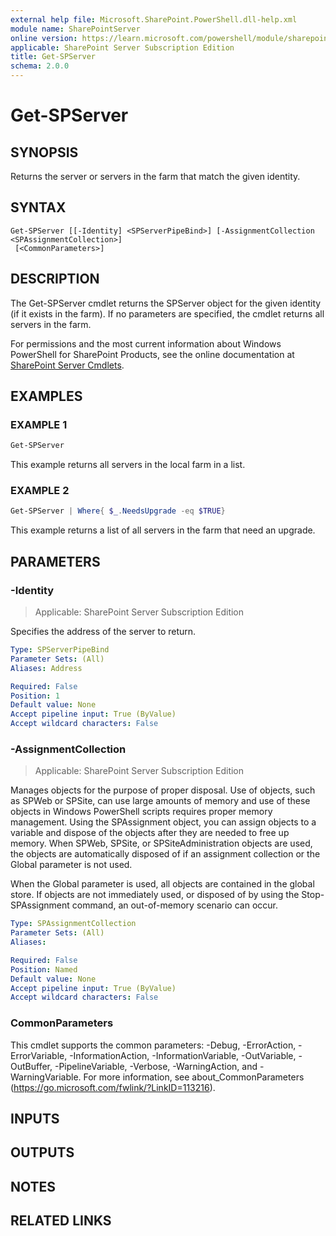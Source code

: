 ```yaml
---
external help file: Microsoft.SharePoint.PowerShell.dll-help.xml
module name: SharePointServer
online version: https://learn.microsoft.com/powershell/module/sharepoint-server/get-spserver
applicable: SharePoint Server Subscription Edition
title: Get-SPServer
schema: 2.0.0
---
```


# Get-SPServer

## SYNOPSIS
Returns the server or servers in the farm that match the given identity.

## SYNTAX

```
Get-SPServer [[-Identity] <SPServerPipeBind>] [-AssignmentCollection <SPAssignmentCollection>]
 [<CommonParameters>]
```

## DESCRIPTION
The Get-SPServer cmdlet returns the SPServer object for the given identity (if it exists in the farm).
If no parameters are specified, the cmdlet returns all servers in the farm.

For permissions and the most current information about Windows PowerShell for SharePoint Products, see the online documentation at [SharePoint Server Cmdlets](https://learn.microsoft.com/powershell/sharepoint/sharepoint-server/sharepoint-server-cmdlets).

## EXAMPLES

### EXAMPLE 1
```powershell
Get-SPServer
```

This example returns all servers in the local farm in a list.

### EXAMPLE 2
```powershell
Get-SPServer | Where{ $_.NeedsUpgrade -eq $TRUE}
```

This example returns a list of all servers in the farm that need an upgrade.

## PARAMETERS

### -Identity

> Applicable: SharePoint Server Subscription Edition

Specifies the address of the server to return.

```yaml
Type: SPServerPipeBind
Parameter Sets: (All)
Aliases: Address

Required: False
Position: 1
Default value: None
Accept pipeline input: True (ByValue)
Accept wildcard characters: False
```

### -AssignmentCollection

> Applicable: SharePoint Server Subscription Edition

Manages objects for the purpose of proper disposal.
Use of objects, such as SPWeb or SPSite, can use large amounts of memory and use of these objects in Windows PowerShell scripts requires proper memory management.
Using the SPAssignment object, you can assign objects to a variable and dispose of the objects after they are needed to free up memory.
When SPWeb, SPSite, or SPSiteAdministration objects are used, the objects are automatically disposed of if an assignment collection or the Global parameter is not used.

When the Global parameter is used, all objects are contained in the global store.
If objects are not immediately used, or disposed of by using the Stop-SPAssignment command, an out-of-memory scenario can occur.

```yaml
Type: SPAssignmentCollection
Parameter Sets: (All)
Aliases:

Required: False
Position: Named
Default value: None
Accept pipeline input: True (ByValue)
Accept wildcard characters: False
```

### CommonParameters
This cmdlet supports the common parameters: -Debug, -ErrorAction, -ErrorVariable, -InformationAction, -InformationVariable, -OutVariable, -OutBuffer, -PipelineVariable, -Verbose, -WarningAction, and -WarningVariable. For more information, see about_CommonParameters (https://go.microsoft.com/fwlink/?LinkID=113216).

## INPUTS

## OUTPUTS

## NOTES

## RELATED LINKS
